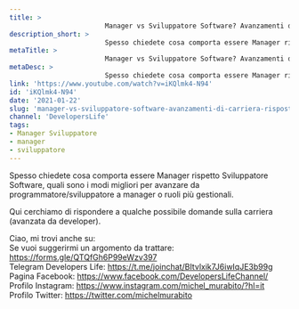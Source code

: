 ```yaml
---
title: > 
                        Manager vs Sviluppatore Software? Avanzamenti di carriera? Risposte qui!
description_short: > 
                        Spesso chiedete cosa comporta essere Manager rispetto Sviluppatore Software, quali sono i modi migliori per avanzare da ...
metaTitle: > 
                        Manager vs Sviluppatore Software? Avanzamenti di carriera? Risposte qui!
metaDesc: > 
                        Spesso chiedete cosa comporta essere Manager rispetto Sviluppatore Software, quali sono i modi migliori per avanzare da ...
link: 'https://www.youtube.com/watch?v=iKQlmk4-N94'
id: 'iKQlmk4-N94'
date: '2021-01-22'
slug: 'manager-vs-sviluppatore-software-avanzamenti-di-carriera-risposte-qui'
channel: 'DevelopersLife'
tags: 
- Manager Sviluppatore
- manager
- sviluppatore
---
```

Spesso chiedete cosa comporta essere  Manager rispetto Sviluppatore Software, quali sono i modi migliori per avanzare da programmatore/sviluppatore a manager o ruoli più gestionali.  
  
Qui cerchiamo di rispondere a qualche possibile domande sulla carriera (avanzata da developer).  
  
Ciao, mi trovi anche su:  
Se vuoi suggerirmi un argomento da trattare: https://forms.gle/QTQfGh6P99eWzv397  
Telegram Developers Life: https://t.me/joinchat/BItvlxik7J6iwIqJE3b99g  
Pagina Facebook: https://www.facebook.com/DevelopersLifeChannel/  
Profilo Instagram: https://www.instagram.com/michel_murabito/?hl=it  
Profilo Twitter: https://twitter.com/michelmurabito
